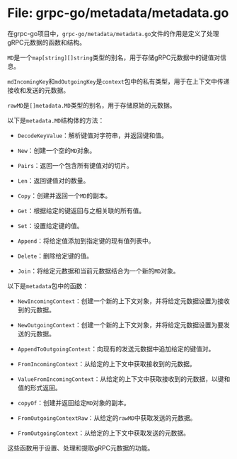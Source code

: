 # File: grpc-go/metadata/metadata.go

在grpc-go项目中，`grpc-go/metadata/metadata.go`文件的作用是定义了处理gRPC元数据的函数和结构。

`MD`是一个`map[string][]string`类型的别名，用于存储gRPC元数据中的键值对信息。

`mdIncomingKey`和`mdOutgoingKey`是`context`包中的私有类型，用于在上下文中传递接收和发送的元数据。

`rawMD`是`[]metadata.MD`类型的别名，用于存储原始的元数据。

以下是`metadata.MD`结构体的方法：

- `DecodeKeyValue`：解析键值对字符串，并返回键和值。

- `New`：创建一个空的`MD`对象。

- `Pairs`：返回一个包含所有键值对的切片。

- `Len`：返回键值对的数量。

- `Copy`：创建并返回一个`MD`的副本。

- `Get`：根据给定的键返回与之相关联的所有值。

- `Set`：设置给定键的值。

- `Append`：将给定值添加到指定键的现有值列表中。

- `Delete`：删除给定键的值。

- `Join`：将给定元数据和当前元数据结合为一个新的`MD`对象。

以下是`metadata`包中的函数：

- `NewIncomingContext`：创建一个新的上下文对象，并将给定元数据设置为接收到的元数据。

- `NewOutgoingContext`：创建一个新的上下文对象，并将给定元数据设置为要发送的元数据。

- `AppendToOutgoingContext`：向现有的发送元数据中追加给定的键值对。

- `FromIncomingContext`：从给定的上下文中获取接收到的元数据。

- `ValueFromIncomingContext`：从给定的上下文中获取接收到的元数据，以键和值的形式返回。

- `copyOf`：创建并返回给定`MD`对象的副本。

- `FromOutgoingContextRaw`：从给定的`rawMD`中获取发送的元数据。

- `FromOutgoingContext`：从给定的上下文中获取发送的元数据。

这些函数用于设置、处理和提取gRPC元数据的功能。

